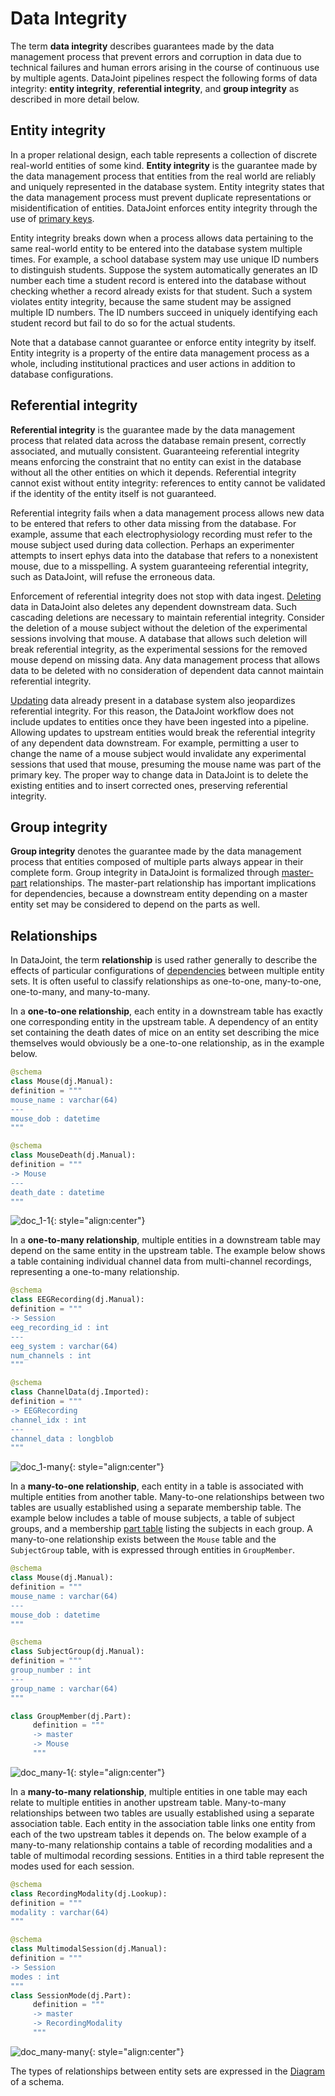 # Data Integrity

The term **data integrity** describes  guarantees made by the data management process
that prevent errors and corruption in data due to technical failures and human errors
arising in the course of continuous use by multiple agents.
DataJoint pipelines respect the following forms of data integrity: **entity
integrity**, **referential integrity**, and **group integrity** as described in more
detail below.

## Entity integrity

In a proper relational design, each table represents a collection of discrete
real-world entities of some kind.
**Entity integrity** is the guarantee made by the data management process that entities
from the real world are reliably and uniquely represented in the database system.
Entity integrity states that the data management process must prevent duplicate
representations or misidentification of entities.
DataJoint enforces entity integrity through the use of
[primary keys](./tables/primary.md).

Entity integrity breaks down when a process allows data pertaining to the same
real-world entity to be entered into the database system multiple times.
For example, a school database system may use unique ID numbers to distinguish students.
Suppose the system automatically generates an ID number each time a student record is
entered into the database without checking whether a record already exists for that
student.
Such a system violates entity integrity, because the same student may be assigned
multiple ID numbers.
The ID numbers succeed in uniquely identifying each student record but fail to do so
for the actual students.

Note that a database cannot guarantee or enforce entity integrity by itself.
Entity integrity is a property of the entire data management process as a whole,
including institutional practices and user actions in addition to database
configurations.

## Referential integrity

**Referential integrity** is the guarantee made by the data management process that
related data across the database remain present, correctly associated, and mutually
consistent.
Guaranteeing referential integrity means enforcing the constraint that no entity can
exist in the database without all the other entities on which it depends.
Referential integrity cannot exist without entity integrity: references to entity
cannot be validated if the identity of the entity itself is not guaranteed.

Referential integrity fails when a data management process allows new data to be
entered that refers to other data missing from the database.
For example, assume that each electrophysiology recording must refer to the mouse
subject used during data collection.
Perhaps an experimenter attempts to insert ephys data into the database that refers to
a nonexistent mouse, due to a misspelling.
A system guaranteeing referential integrity, such as DataJoint, will refuse the
erroneous data.

Enforcement of referential integrity does not stop with data ingest.
[Deleting](../manipulation/delete.md) data in DataJoint also deletes any dependent
downstream data.
Such cascading deletions are necessary to maintain referential integrity.
Consider the deletion of a mouse subject without the deletion of the experimental
sessions involving that mouse.
A database that allows such deletion will break referential integrity, as the
experimental sessions for the removed mouse depend on missing data.
Any data management process that allows data to be deleted with no consideration of
dependent data cannot maintain referential integrity.

[Updating](../manipulation/update.md) data already present in a database system also
jeopardizes referential integrity.
For this reason, the DataJoint workflow does not include updates to entities once they
have been ingested into a pipeline.
Allowing updates to upstream entities would break the referential integrity of any
dependent data downstream.
For example, permitting a user to change the name of a mouse subject would invalidate
any experimental sessions that used that mouse, presuming the mouse name was part of
the primary key.
The proper way to change data in DataJoint is to delete the existing entities and to
insert corrected ones, preserving referential integrity.

## Group integrity

**Group integrity** denotes the guarantee made by the data management process that
entities composed of multiple parts always appear in their complete form.
Group integrity in DataJoint is formalized through
[master-part](./tables/master-part.md) relationships.
The master-part relationship has important implications for dependencies, because a
downstream entity depending on a master entity set may be considered to depend on the
parts as well.

## Relationships

In DataJoint, the term **relationship** is used rather generally to describe the
effects of particular configurations of [dependencies](./tables/dependencies.md)
between multiple entity sets.
It is often useful to classify relationships as one-to-one, many-to-one, one-to-many,
and many-to-many.

In a **one-to-one relationship**, each entity in a downstream table has exactly one
corresponding entity in the upstream table.
A dependency of an entity set containing the death dates of mice on an entity set
describing the mice themselves would obviously be a one-to-one relationship, as in the
example below.

```python
@schema
class Mouse(dj.Manual):
definition = """
mouse_name : varchar(64)
---
mouse_dob : datetime
"""

@schema
class MouseDeath(dj.Manual):
definition = """
-> Mouse
---
death_date : datetime
"""
```

![doc_1-1](../images/doc_1-1.png){: style="align:center"}

In a **one-to-many relationship**, multiple entities in a downstream table may depend
on the same entity in the upstream table.
The example below shows a table containing individual channel data from multi-channel
recordings, representing a one-to-many relationship.

```python
@schema
class EEGRecording(dj.Manual):
definition = """
-> Session
eeg_recording_id : int
---
eeg_system : varchar(64)
num_channels : int
"""

@schema
class ChannelData(dj.Imported):
definition = """
-> EEGRecording
channel_idx : int
---
channel_data : longblob
"""
```
![doc_1-many](../images/doc_1-many.png){: style="align:center"}

In a **many-to-one relationship**, each entity in a table is associated with multiple
entities from another table.
Many-to-one relationships between two tables are usually established using a separate
membership table.
The example below includes a table of mouse subjects, a table of subject groups, and a
membership [part table](./tables/master-part.md) listing the subjects in each group.
A many-to-one relationship exists between the `Mouse` table and the `SubjectGroup`
table, with is expressed through entities in `GroupMember`.

```python
@schema
class Mouse(dj.Manual):
definition = """
mouse_name : varchar(64)
---
mouse_dob : datetime
"""

@schema
class SubjectGroup(dj.Manual):
definition = """
group_number : int
---
group_name : varchar(64)
"""

class GroupMember(dj.Part):
     definition = """
     -> master
     -> Mouse
     """
```

![doc_many-1](../images/doc_many-1.png){: style="align:center"}

In a **many-to-many relationship**, multiple entities in one table may each relate to
multiple entities in another upstream table.
Many-to-many relationships between two tables are usually established using a separate
association table.
Each entity in the association table links one entity from each of the two upstream
tables it depends on.
The below example of a many-to-many relationship contains a table of recording
modalities and a table of multimodal recording sessions.
Entities in a third table represent the modes used for each session.

```python
@schema
class RecordingModality(dj.Lookup):
definition = """
modality : varchar(64)
"""

@schema
class MultimodalSession(dj.Manual):
definition = """
-> Session
modes : int
"""
class SessionMode(dj.Part):
     definition = """
     -> master
     -> RecordingModality
     """
```

![doc_many-many](../images/doc_many-many.png){: style="align:center"}

The types of relationships between entity sets are expressed in the
[Diagram](diagrams.md) of a schema.
